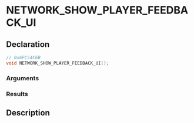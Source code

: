 # NETWORK_SHOW_PLAYER_FEEDBACK_UI

## Declaration
```cpp
// 0x6FC54C6B
void NETWORK_SHOW_PLAYER_FEEDBACK_UI();
```

### Arguments

### Results

## Description
